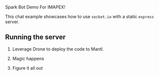


Spark Bot Demo For IMAPEX!

This chat example showcases how to use `socket.io` with a static `express` server.

## Running the server

1) Leverage Drone to deploy the code to Mantl.

2) Magic happens

3) Figure it all out


